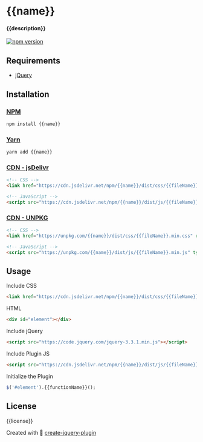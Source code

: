 # {{name}}
#### {{description}}

[![npm version](https://badge.fury.io/js/{{name}}.svg)](https://www.npmjs.com/package/{{name}})

Requirements
-----
  + [jQuery](http://jquery.com/)


Installation
-----

### [NPM](https://www.npmjs.com/package/{{name}})
```bash
npm install {{name}}
```

### [Yarn](https://yarn.pm/{{name}})
```bash
yarn add {{name}}
```

### [CDN - jsDelivr](https://www.jsdelivr.com/package/npm/{{name}})
```html
<!-- CSS -->
<link href="https://cdn.jsdelivr.net/npm/{{name}}/dist/css/{{fileName}}.min.css" rel="stylesheet" type="text/css" />

<!-- JavaScript -->
<script src="https://cdn.jsdelivr.net/npm/{{name}}/dist/js/{{fileName}}.min.js" type="text/javascript"></script>
```    

### [CDN - UNPKG](https://unpkg.com/browse/{{name}}/)
```html
<!-- CSS -->
<link href="https://unpkg.com/{{name}}/dist/css/{{fileName}}.min.css" rel="stylesheet" type="text/css" />

<!-- JavaScript -->
<script src="https://unpkg.com/{{name}}/dist/js/{{fileName}}.min.js" type="text/javascript"></script>
```

Usage
-----

Include CSS
```html
<link href="https://cdn.jsdelivr.net/npm/{{name}}/dist/css/{{fileName}}.min.css" rel="stylesheet" type="text/css" />
```

HTML
```html
<div id="element"></div>
```

Include jQuery
```html
<script src="https://code.jquery.com/jquery-3.3.1.min.js"></script>
```

Include Plugin JS
```html
<script src="https://cdn.jsdelivr.net/npm/{{name}}/dist/js/{{fileName}}.min.js" type="text/javascript"></script>
```
Initialize the Plugin
```js
$('#element').{{functionName}}();
```

License
----
{{license}}


Created with :green_heart: [create-jquery-plugin](https://www.npmjs.com/package/create-jquery-plugin)
